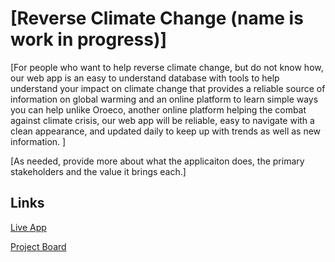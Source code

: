 # [Reverse Climate Change (name is work in progress)]

[For people who want to help reverse climate change, but do not know how, our web app is an easy to understand database with tools to help understand your impact on climate change that provides a reliable source of information on global warming and an online platform to learn simple ways you can help unlike Oroeco, another online platform helping the combat against climate crisis, our web app will be reliable, easy to navigate with a clean appearance, and updated daily to keep up with trends as well as new information. 
]

[As needed, provide more about what the applicaiton does, the primary stakeholders and the value it brings each.]

## Links

[Live App](https://repl.it/@brealtum/reverse-climate-change)

[Project Board](../../projects/2)
